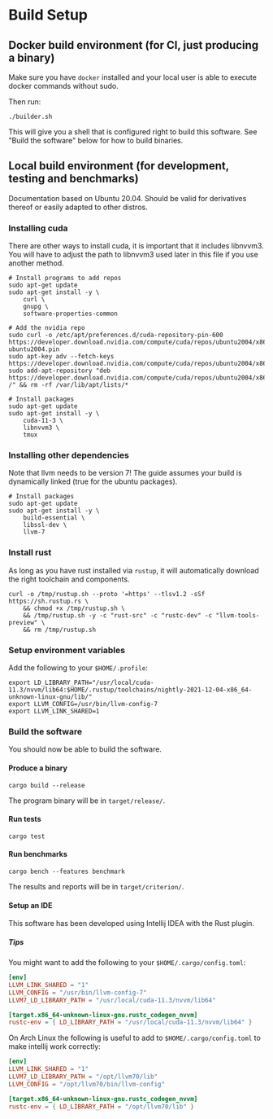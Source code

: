 # Build Setup

## Docker build environment (for CI, just producing a binary)

Make sure you have `docker` installed and your local user is able to execute docker commands without sudo.

Then run:
```shell
./builder.sh
```

This will give you a shell that is configured right to build this software.
See "Build the software" below for how to build binaries.

## Local build environment (for development, testing and benchmarks)

Documentation based on Ubuntu 20.04.
Should be valid for derivatives thereof or easily adapted to other distros.

### Installing cuda
There are other ways to install cuda, it is important that it includes libnvvm3.
You will have to adjust the path to libnvvm3 used later in this file if you use another method.

```shell
# Install programs to add repos
sudo apt-get update
sudo apt-get install -y \
    curl \
    gnupg \
    software-properties-common

# Add the nvidia repo
sudo curl -o /etc/apt/preferences.d/cuda-repository-pin-600 https://developer.download.nvidia.com/compute/cuda/repos/ubuntu2004/x86_64/cuda-ubuntu2004.pin
sudo apt-key adv --fetch-keys https://developer.download.nvidia.com/compute/cuda/repos/ubuntu2004/x86_64/7fa2af80.pub
sudo add-apt-repository "deb https://developer.download.nvidia.com/compute/cuda/repos/ubuntu2004/x86_64/ /" && rm -rf /var/lib/apt/lists/*

# Install packages
sudo apt-get update
sudo apt-get install -y \
    cuda-11-3 \
    libnvvm3 \
    tmux
```

### Installing other dependencies

Note that llvm needs to be version 7!
The guide assumes your build is dynamically linked (true for the ubuntu packages).

```shell
# Install packages
sudo apt-get update
sudo apt-get install -y \
    build-essential \
    libssl-dev \
    llvm-7
```

### Install rust
As long as you have rust installed via `rustup`, it will automatically download the right toolchain and components.
```shell
curl -o /tmp/rustup.sh --proto '=https' --tlsv1.2 -sSf https://sh.rustup.rs \
    && chmod +x /tmp/rustup.sh \
    && /tmp/rustup.sh -y -c "rust-src" -c "rustc-dev" -c "llvm-tools-preview" \
    && rm /tmp/rustup.sh
```

### Setup environment variables
Add the following to your `$HOME/.profile`:
```shell
export LD_LIBRARY_PATH="/usr/local/cuda-11.3/nvvm/lib64:$HOME/.rustup/toolchains/nightly-2021-12-04-x86_64-unknown-linux-gnu/lib/"
export LLVM_CONFIG=/usr/bin/llvm-config-7
export LLVM_LINK_SHARED=1
```

### Build the software
You should now be able to build the software.

#### Produce a binary
```shell
cargo build --release
```
The program binary will be in `target/release/`.

#### Run tests
```shell
cargo test
```

#### Run benchmarks
```shell
cargo bench --features benchmark
```
The results and reports will be in `target/criterion/`.

#### Setup an IDE
This software has been developed using Intellij IDEA with the Rust plugin.

##### Tips

You might want to add the following to your `$HOME/.cargo/config.toml`:
```toml
[env]
LLVM_LINK_SHARED = "1"
LLVM_CONFIG = "/usr/bin/llvm-config-7"
LLVM7_LD_LIBRARY_PATH = "/usr/local/cuda-11.3/nvvm/lib64"

[target.x86_64-unknown-linux-gnu.rustc_codegen_nvvm]
rustc-env = { LD_LIBRARY_PATH = "/usr/local/cuda-11.3/nvvm/lib64" }
```

On Arch Linux the following is useful to add to `$HOME/.cargo/config.toml` to make intellij work correctly:

```toml
[env]
LLVM_LINK_SHARED = "1"
LLVM7_LD_LIBRARY_PATH = "/opt/llvm70/lib"
LLVM_CONFIG = "/opt/llvm70/bin/llvm-config"

[target.x86_64-unknown-linux-gnu.rustc_codegen_nvvm]
rustc-env = { LD_LIBRARY_PATH = "/opt/llvm70/lib" }
```
